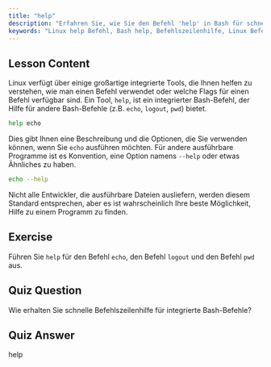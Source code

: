 ```yaml
---
title: "help"
description: "Erfahren Sie, wie Sie den Befehl 'help' in Bash für schnelle Befehlszeilenhilfe verwenden. Verstehen Sie integrierte Befehle und finden Sie Optionen für Linux-Programme."
keywords: "Linux help Befehl, Bash help, Befehlszeilenhilfe, Linux Befehle, Linux für Anfänger, Linux Tutorial, Bash Tutorial"
---
```


## Lesson Content

Linux verfügt über einige großartige integrierte Tools, die Ihnen helfen zu verstehen, wie man einen Befehl verwendet oder welche Flags für einen Befehl verfügbar sind. Ein Tool, `help`, ist ein integrierter Bash-Befehl, der Hilfe für andere Bash-Befehle (z.B. `echo`, `logout`, `pwd`) bietet.

```bash
help echo
```

Dies gibt Ihnen eine Beschreibung und die Optionen, die Sie verwenden können, wenn Sie `echo` ausführen möchten. Für andere ausführbare Programme ist es Konvention, eine Option namens `--help` oder etwas Ähnliches zu haben.

```bash
echo --help
```

Nicht alle Entwickler, die ausführbare Dateien ausliefern, werden diesem Standard entsprechen, aber es ist wahrscheinlich Ihre beste Möglichkeit, Hilfe zu einem Programm zu finden.

## Exercise

Führen Sie `help` für den Befehl `echo`, den Befehl `logout` und den Befehl `pwd` aus.

## Quiz Question

Wie erhalten Sie schnelle Befehlszeilenhilfe für integrierte Bash-Befehle?

## Quiz Answer

help
